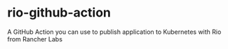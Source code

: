 # rio-github-action
A GitHub Action you can use to publish application to Kubernetes with Rio from Rancher Labs
